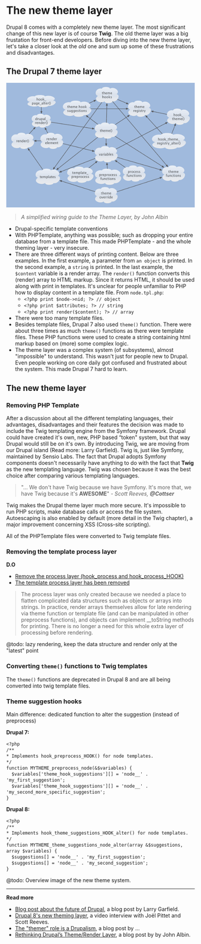 # The new theme layer

Drupal 8 comes with a completely new theme layer. The most significant change of this new layer is of course **Twig**. The old theme layer was a big frustation for front-end developers. Before diving into the new theme layer, let's take a closer look at the *old* one and sum up some of these frustrations and disadvantages.

## The Drupal 7 theme layer

![A simplified wiring guide to the Theme Layer](../img/theme-system.png)

> *A simplified wiring guide to the Theme Layer, by John Albin*

- Drupal-specific template conventions
- With PHPTemplate, anything was possible; such as dropping your entire database from a template file. This made PHPTemplate - and the whole theming layer - very insecure.
- There are three different ways of printing content. Below are three examples. In the first example, a parameter from `an object` is printed. In the second example, a `string` is printed. In the last example, the `$content` variable is a render array. The `render()` function converts this (render) array to HTML markup. Since it returns HTML, it should be used along with print in templates. It's unclear for people unfamiliar to PHP how to display content in a template file.
  From `node.tpl.php`:
  - `<?php print $node->nid; ?> // object`
  - `<?php print $attributes; ?> // string`
  - `<?php print render($content); ?> // array`
- There were too many template files.
- Besides template files, Drupal 7 also used `theme()` function. There were about three times as much `theme()` functions as there were template files. These PHP functions were used to create a string containing html markup based on (more) some complex logic.
- The theme layer was a complex system (of subsystems), almost "impossible" to understand. This wasn't just for people new to Drupal. Even people working on core daily got confused and frustrated about the system. This made Drupal 7 hard to learn.

## The new theme layer

### Removing PHP Template

After a discussion about all the different templating languages, their advantages, disadvantages and their features the decision was made to include the Twig templating engine from the Symfony framework. Drupal could have created it's own, new, PHP based “token" system, but that way Drupal would still be on it's own. By introducing Twig, we are moving from our Drupal island (Read more: Larry Garfield). Twig is, just like Symfony, maintained by Sensio Labs. The fact that Drupal adopts Symfony components doesn't necessarily have anything to do with the fact that **Twig** as the new templating language. Twig was chosen because it was the best choice after comparing various templating languages.

> "… We don't have Twig because we have Symfony. It's more that,  we have Twig because it's **AWESOME**"
> *- Scott Reeves, **@Cottser***

Twig makes the Drupal theme layer much more secure. It's impossible to run PHP scripts, make database calls or access the file system. Autoescaping is also enabled by default (more detail in the Twig chapter), a major improvement concerning XSS (Cross-site scripting).

All of the PHPTemplate files were converted to Twig template files.

### Removing the template process layer

**D.O**

- [Remove the process layer (hook_process and hook_process_HOOK)](https://www.drupal.org/node/1843650)
- [The template process layer has been removed](https://www.drupal.org/node/2038981)

> The process layer was only created because we needed a place to flatten complicated data structures such as objects or arrays into strings. In practice, render arrays themselves allow for late rendering via theme function or template file (and can be manipulated in other preprocess functions), and objects can implement __toString methods for printing. There is no longer a need for this whole extra layer of processing before rendering.

@todo: lazy rendering, keep the data structure and render only at the "latest" point

### Converting `theme()` functions to Twig templates

The `theme()` functions are deprecated in Drupal 8 and are all being converted into twig template files.

### Theme suggestion hooks

Main difference: dedicated function to alter the suggestion (instead of preprocess)

**Drupal 7:**

    <?php
    /**
    * Implements hook_preprocess_HOOK() for node templates.
    */
    function MYTHEME_preprocess_node(&$variables) {
      $variables['theme_hook_suggestions'][] = 'node__' . 'my_first_suggestion';
      $variables['theme_hook_suggestions'][] = 'node__' . 'my_second_more_specific_suggestion';
    }

**Drupal 8:**

    <?php
    /**
    * Implements hook_theme_suggestions_HOOK_alter() for node templates.
    */
    function MYTHEME_theme_suggestions_node_alter(array &$suggestions, array $variables) {
      $suggestions[] = 'node__' . 'my_first_suggestion';
      $suggestions[] = 'node__' . 'my_second_suggestion';
    }

@todo: Overview image of the new theme system.

***

**Read more**

- [Blog post about the future of Drupal](http://www.garfieldtech.com/blog/off-the-island-2013), a blog post by Larry Garfield.
- [Drupal 8's new theming layer](https://www.youtube.com/watch?v=Gp3lforZ3ZE), a video interview with Joël Pittet and Scott Reeves.
- [The "themer" role is a Drupalism](http://dqxtech.net/blog/2014-10-06/themer-role-drupalism), a blog post by …
- [Rethinking Drupal’s Theme/Render Layer](http://john.albin.net/drupal/arrays-of-doom), a blog post by by John Albin.

